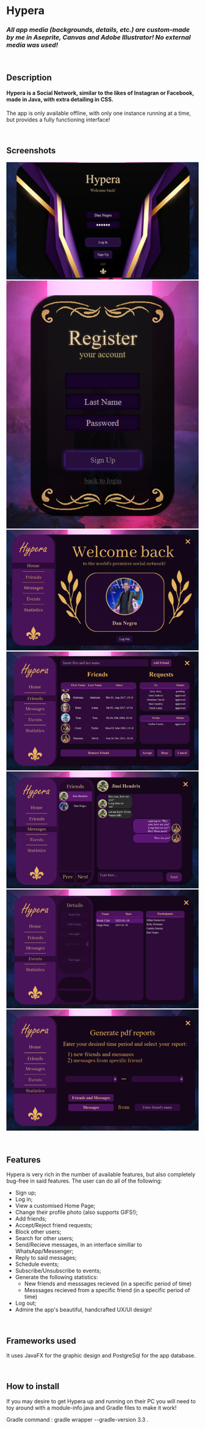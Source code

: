 # Hypera

###  ***All app media (backgrounds, details, etc.) are custom-made by me in Aseprite, Canvas and Adobe Illustrator! No external media was used!***
<br>
    
## Description

#### Hypera is a Social Network, similar to the likes of Instagran or Facebook, made in Java, with extra detailing in CSS. 
The app is only available offline, with only one instance running at a time, but provides a fully functioning interface!

<br>

## Screenshots

![login](https://github.com/Iovva/Hypera-Social-Network/blob/main/screenshots/login.png)
![register](https://github.com/Iovva/Hypera-Social-Network/blob/main/screenshots/register.png)
![home](https://github.com/Iovva/Hypera-Social-Network/blob/main/screenshots/home.gif)
![friends](https://github.com/Iovva/Hypera-Social-Network/blob/main/screenshots/friends.png)
![messages](https://github.com/Iovva/Hypera-Social-Network/blob/main/screenshots/messages.png)
![events](https://github.com/Iovva/Hypera-Social-Network/blob/main/screenshots/events.png)
![statistics](https://github.com/Iovva/Hypera-Social-Network/blob/main/screenshots/statistics.png)

<br>

## Features
Hypera is very rich in the number of available features, but also completely bug-free in said features.
The user can do all of the following:
- Sign up;
- Log in;
- View a customised Home Page;
- Change their profile photo (also supports GIFS!);
- Add friends;
- Accept/Reject friend requests;
- Block other users;
- Search for other users;
- Send/Recieve messages, in an interface simillar to WhatsApp/Messenger;
- Reply to said messages;
- Schedule events;
- Subscribe/Unsubscribe to events;
- Generate the following statistics:
  - New friends and messsages recieved (in a specific period of time)
  - Messsages recieved from a specific friend (in a specific period of time)
- Log out;
- Admire the app's beautiful, handcrafted UX/UI design!

<br>

## Frameworks used
It uses JavaFX for the graphic design and PostgreSql for the app database.

<br>

## How to install
If you may desire to get Hypera up and running on their PC you will need to toy around with a module-info.java and Gradle files to make it work!

Gradle command : gradle wrapper --gradle-version 3.3 .
